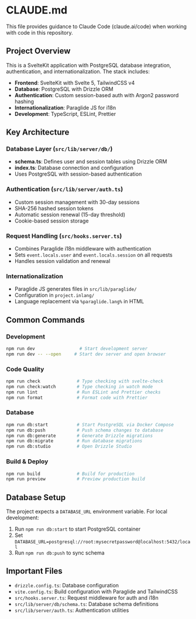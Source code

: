 # CLAUDE.md

This file provides guidance to Claude Code (claude.ai/code) when working with code in this repository.

## Project Overview

This is a SvelteKit application with PostgreSQL database integration, authentication, and internationalization. The stack includes:

- **Frontend**: SvelteKit with Svelte 5, TailwindCSS v4
- **Database**: PostgreSQL with Drizzle ORM
- **Authentication**: Custom session-based auth with Argon2 password hashing
- **Internationalization**: Paraglide JS for i18n
- **Development**: TypeScript, ESLint, Prettier

## Key Architecture

### Database Layer (`src/lib/server/db/`)

- **schema.ts**: Defines user and session tables using Drizzle ORM
- **index.ts**: Database connection and configuration
- Uses PostgreSQL with session-based authentication

### Authentication (`src/lib/server/auth.ts`)

- Custom session management with 30-day sessions
- SHA-256 hashed session tokens
- Automatic session renewal (15-day threshold)
- Cookie-based session storage

### Request Handling (`src/hooks.server.ts`)

- Combines Paraglide i18n middleware with authentication
- Sets `event.locals.user` and `event.locals.session` on all requests
- Handles session validation and renewal

### Internationalization

- Paraglide JS generates files in `src/lib/paraglide/`
- Configuration in `project.inlang/`
- Language replacement via `%paraglide.lang%` in HTML

## Common Commands

### Development

```bash
npm run dev                 # Start development server
npm run dev -- --open     # Start dev server and open browser
```

### Code Quality

```bash
npm run check              # Type checking with svelte-check
npm run check:watch        # Type checking in watch mode
npm run lint               # Run ESLint and Prettier checks
npm run format             # Format code with Prettier
```

### Database

```bash
npm run db:start           # Start PostgreSQL via Docker Compose
npm run db:push            # Push schema changes to database
npm run db:generate        # Generate Drizzle migrations
npm run db:migrate         # Run database migrations
npm run db:studio          # Open Drizzle Studio
```

### Build & Deploy

```bash
npm run build              # Build for production
npm run preview            # Preview production build
```

## Database Setup

The project expects a `DATABASE_URL` environment variable. For local development:

1. Run `npm run db:start` to start PostgreSQL container
2. Set `DATABASE_URL=postgresql://root:mysecretpassword@localhost:5432/local`
3. Run `npm run db:push` to sync schema

## Important Files

- `drizzle.config.ts`: Database configuration
- `vite.config.ts`: Build configuration with Paraglide and TailwindCSS
- `src/hooks.server.ts`: Request middleware for auth and i18n
- `src/lib/server/db/schema.ts`: Database schema definitions
- `src/lib/server/auth.ts`: Authentication utilities
